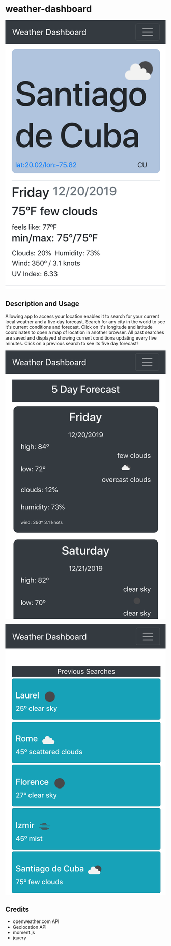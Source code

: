 # weather-dashboard

![weather-dashboard](assets/images/IMG_3839.PNG)

## Description and Usage

Allowing app to access your location enables it to search for your current local weather and a five day forecast.  Search for any city in the world to see it's current conditions and forecast. Click on it's longitude and latitude coordinates to open a map of location in another browser. All past searches are saved and displayed showing current conditions updating every five minutes.  Click on a previous search to see its five day forecast!

![five day forecast](assets/images/IMG_3840.PNG)

![previous searches](assets/images/IMG_3841.PNG)

## Credits

<ul>
<li>openweather.com API</li>
<li>Geolocation API</li>
<li>moment.js</li>
<li>jquery</li>
</ul>
